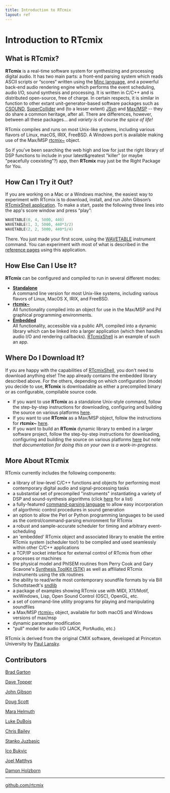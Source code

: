 ```yaml
---
title: Introduction to RTcmix
layout: ref
---
```


# Introduction to RTcmix

## What is RTcmix?
**RTcmix** is a real-time software system for synthesizing and processing digital audio. It has two main parts: a front-end parsing system which reads ASCII scripts or “scores“ written using the [Minc language](reference/scorefile/Minc.html), and a powerful back-end audio rendering engine which performs the event scheduling, audio I/O, sound synthesis and processing. It is written in C/C++ and is distributed open-source, free of charge. In certain respects, it is similar in function to other extant unit-generator-based software packages such as [CSOUND](https://www.csounds.com/),
[SuperCollider](https://supercollider.sourceforge.net/) and (to a lesser
extent) [JSyn](https://www.softsynth.com/jsyn/) and
[Max/MSP](https://www.cycling74.com/products/max) -- they do
share a common heritage, after all. There are differences, however,
between all these packages... and *variety is* of course *the spice of
life\!*

RTcmix compiles and runs on most Unix-like systems, including various
flavors of Linux, macOS, IRIX, FreeBSD. A Windows port is available
making use of the Max/MSP [rtcmix\~](../rtcmix_/index.html) object.

So if you've been searching the web high and low for just the right
library of DSP functions to include in your latest\&greatest "killer"
(or maybe "peacefully coexisting"?) app, then **RTcmix** may just be the
Right Package for You.

## How Can I Try it Out?
If you are working on a Mac or a Windows machine, the easiest way to experiment with RTcmix is to download, install, and run John Gibson’s [RTcmixShell application](https://cecm.indiana.edu/rtcmix/rtcmix-app.html).  To make a start, paste the following three lines into the app's score window and press “play”:

```cpp
WAVETABLE(0, 4, 5000, 440)
WAVETABLE(1, 3, 5000, 440*3/2)
WAVETABLE(2, 2, 5000, 440*5/4)
```
There.  You just made your first score, using the [WAVETABLE](reference/instruments/WAVETABLE.html) instrument command.  You can experiment with most of what is described in the [reference pages](reference/index.html) using this application.

## How Else Can I Use It?
**RTcmix** can be configured and compiled to run in several different modes:

  - **[Standalone](standalone/index.html)**  
    A command line version for most Unix-like systems, including various flavors of Linux, MacOS X, IRIX, and FreeBSD.
  - **[rtcmix\~](rtcmix_/index.html)**  
    All functionality compiled into an object for use in the Max/MSP and Pd graphical programming environments.
  - **[Embedded](embedded/index.html)**  
    All functionality, accessible via a public API, compiled into a dynamic library which can be linked into a larger application (which then handles audio I/O and rendering callbacks). [RTcmixShell](https://cecm.indiana.edu/rtcmix/rtcmix-app.html) is an example of such an app.
<!--  - **[iRTcmix](irtcmix/index.html)**   --> 
<!--     For use in iPhone and iPad apps. --> 

## Where Do I Download It?
If you are happy with the capabilities of [RTcmixShell](https://cecm.indiana.edu/rtcmix/rtcmix-app.html), you don't need to download anything else!  The app already contains the embedded library described above.  For the others, depending on which configuration (mode) you decide to use, **RTcmix** is downloadable as either a precompiled binary or as configurable, compilable source code.
  
- If you want to use **RTcmix** as a standalone Unix-style command, follow the step-by-step instructions for downloading, configuring and building the source on various platforms [here](standalone/index.html).
- If you want to use **RTcmix** as a Max/MSP object, follow the instructions for **rtcmix\~** [here](rtcmix_/index.html).
- If you want to build an **RTcmix** dynamic library to embed in a larger software project, follow the step-by-step instructions for downloading, configuring and building the source on various platforms [here](embedded/index.html) *but note that documentation for doing this on your own is a work-in-progress*.

## More About RTcmix

RTcmix currently includes the following components:

  - a library of low-level C/C++ functions and objects for performing
    most contemporary digital audio and signal-processing tasks
  - a substantial set of precompiled "instruments" instantiating a variety
    of DSP and sound-synthesis algorithms (click
    [here](../reference/instruments/index.html) for a list)
  - a fully-featured [command-parsing language](reference/scorefile/Minc.html) to allow easy
    incorporation of algorthmic control procedures in sound generation
  - an option to allow the Perl or Python programming languages to be
    used as the control/command-parsing environment for RTcmix
  - a robust and sample-accurate scheduler for timing and arbitrary
    event-scheduling
  - an 'embedded' RTcmix object and associated library to enable the
    entire RTcmix system (scheduler too\!) to be compiled and used
    seamlessly within other C/C++ applications
  - a TCP/IP socket interface for external control of RTcmix from other
    processes or machines
  - the physical model and PhISEM routines from Perry Cook and Gary
    Scavone's [Synthesis ToolKit
    (STK)](https://ccrma.stanford.edu/software/stk/) as well as
    affiliated RTcmix instruments using the stk routines
  - the ability to read/write most contemporary soundfile formats by via
    Bill Schottstaedt's
    [sndlib](https://ccrma.stanford.edu/software/snd/snd/sndlib.html)
  - a package of examples showing RTcmix use with MIDI, X11/Motif,
    wxWindows, Lisp, Open Sound Control (OSC), OpenGL, etc.
  - a set of command-line utility programs for playing and manipulating
    soundfiles
  - a Max/MSP [rtcmix\~](../rtcmix_/index.html) object, available for
    both macOS and Windows versions of max/msp  
  - dynamic parameter modification  
  - "pull" model for audio I/O (JACK, PortAudio, etc.)

RTcmix is derived from the original CMIX software, developed at
Princeton University by [Paul
Lansky](https://paul.mycpanel.princeton.edu/).

## Contributors

[Brad Garton](http://bradgarton.com/)

[Dave Topper](https://www.davetopper.com/)

[John Gibson](http://john-gibson.com/)

[Doug Scott](https://music.columbia.edu/~doug)

[Mara Helmuth](http://www.marahelmuth.com/)

[Luke DuBois](https://www.lukedubois.com/)

[Chris Bailey](https://music.columbia.edu/~chris)

[Stanko Juzbasic](https://music.columbia.edu/~stanko)

[Ico Bukvic](http://ico.bukvic.net/)

[Joel Matthys](http://joel.matthysmusic.com/)

[Damon Holzborn](https://damonholzborn.com/)

---

<a href="https://github.com/rtcmix">github.com/rtcmix</a>

